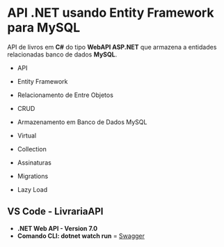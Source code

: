 # API .NET usando Entity Framework para MySQL

API de livros em **C#** do tipo **WebAPI ASP.NET** que armazena a entidades relacionadas banco de dados **MySQL**.

- API
- Entity Framework
- Relacionamento de Entre Objetos
- CRUD
- Armazenamento em Banco de Dados MySQL

- Virtual
- Collection
- Assinaturas
- Migrations
- Lazy Load

## VS Code - LivrariaAPI

- **.NET Web API - Version 7.0**
- **Comando CLI: dotnet watch run** =  [Swagger](http://localhost:5111/swagger/index.html)
